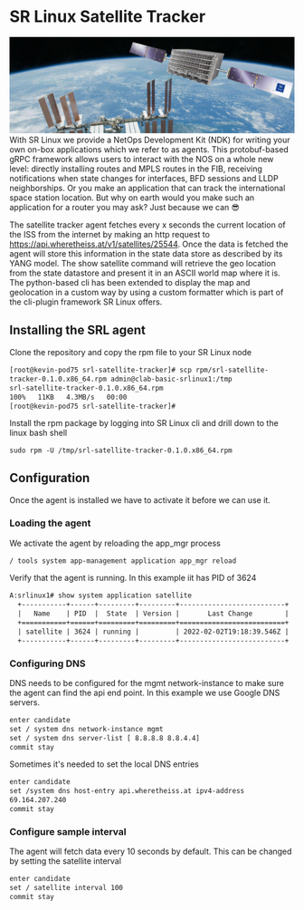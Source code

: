 # SR Linux Satellite Tracker
![](./img/srl2.jpg)
With SR Linux we provide a NetOps Development Kit (NDK) for writing your own on-box applications which we refer to as agents. This protobuf-based gRPC framework allows users to interact with 
the NOS on a whole new level: directly installing routes and MPLS routes in the FIB, receiving notifications when state changes for interfaces, BFD sessions and LLDP neighborships. Or you make an application that can track the international space station location. But why on earth would you make such an application for a router you may ask? Just because we can :sunglasses:

The satellite tracker agent fetches every x seconds the current location of the ISS from the internet by making an http request to https://api.wheretheiss.at/v1/satellites/25544. Once the data is fetched the agent will store this information in the state data store as described by its YANG model. The show satellite command will retrieve the geo location from the state datastore and present it in an ASCII world map where it is. The python-based cli has been extended to display the map and geolocation in a custom way by using a custom formatter which is part of the cli-plugin framework SR Linux offers.
## Installing the SRL agent
Clone the repository and copy the rpm file to your SR Linux node
```
[root@kevin-pod75 srl-satellite-tracker]# scp rpm/srl-satellite-tracker-0.1.0.x86_64.rpm admin@clab-basic-srlinux1:/tmp
srl-satellite-tracker-0.1.0.x86_64.rpm                                                                                                                          100%   11KB   4.3MB/s   00:00
[root@kevin-pod75 srl-satellite-tracker]#

```
Install the rpm package by logging into SR Linux cli and drill down to the linux bash shell
```
sudo rpm -U /tmp/srl-satellite-tracker-0.1.0.x86_64.rpm
```


## Configuration
Once the agent is installed we have to activate it before we can use it.
### Loading the agent
We activate the agent by reloading the app_mgr process
```
/ tools system app-management application app_mgr reload
```
Verify that the agent is running. In this example iit has PID of 3624
```
A:srlinux1# show system application satellite
  +-----------+------+---------+---------+--------------------------+
  |   Name    | PID  |  State  | Version |       Last Change        |
  +===========+======+=========+=========+==========================+
  | satellite | 3624 | running |         | 2022-02-02T19:18:39.546Z |
  +-----------+------+---------+---------+--------------------------+
```
### Configuring DNS
DNS needs to be configured for the mgmt network-instance to make sure the agent can find the api end point. In this example we use Google DNS servers.

```
enter candidate
set / system dns network-instance mgmt
set / system dns server-list [ 8.8.8.8 8.8.4.4]
commit stay
```

Sometimes it's needed to set the local DNS entries

```
enter candidate
set /system dns host-entry api.wheretheiss.at ipv4-address 69.164.207.240
commit stay
```
### Configure sample interval
The agent will fetch data every 10 seconds by default. This can be changed by setting the satellite interval
```
enter candidate
set / satellite interval 100
commit stay
```
